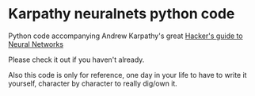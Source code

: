 # Karpathy neuralnets python code
Python code accompanying Andrew Karpathy's great [Hacker's guide to Neural Networks](https://karpathy.github.io/neuralnets/)

Please check it out if you haven't already.

Also this code is only for reference, one day in your life to have to write it yourself, character by character to really dig/own it.


